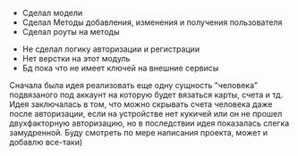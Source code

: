 + Сделал модели
+ Сделал Методы добавления, изменения и получения пользователя
+ Сделал роуты на методы


- Не сделал логику авторизации и регистрации 
- Нет верстки на этот модуль
- Бд пока что не имеет ключей на внешние сервисы 



Сначала была идея реализовать еще одну сущность "человека" подвязаного под аккаунт на которую будет вязаться карты, счета
и тд. Идея заключалась в том, что можно скрывать счета человека даже после авторизации, если на устройстве нет кукичей
или он не прошел двухфакторную авторизацию, но в последствии идея показалась слегка замудренной. Буду смотреть по мере
написания проекта, может и добавлю все-таки)